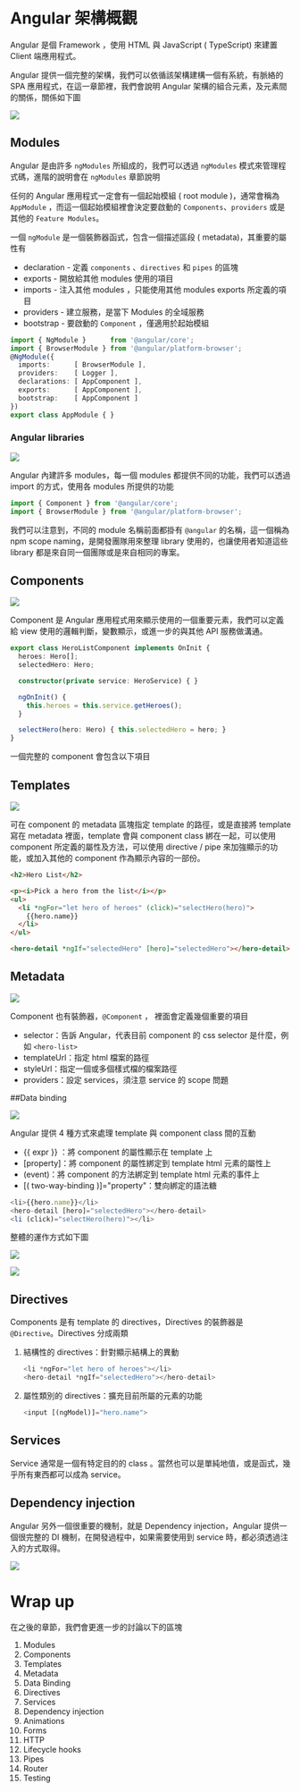 # Angular 架構概觀

Angular 是個 Framework ，使用 HTML 與 JavaScript ( TypeScript) 來建置 Client 端應用程式。

Angular 提供一個完整的架構，我們可以依循該架構建構一個有系統，有脈絡的 SPA 應用程式，在這一章節裡，我們會說明 Angular 架構的組合元素，及元素間的關係，關係如下圖

![](images/overview2.png)



## Modules

Angular 是由許多 `ngModules` 所組成的，我們可以透過 `ngModules` 模式來管理程式碼，進階的說明會在 `ngModules` 章節說明

任何的 Angular 應用程式一定會有一個起始模組 ( root module )，通常會稱為 `AppModule` ，而這一個起始模組裡會決定要啟動的 `Components`、`providers` 或是其他的 `Feature Modules`。

一個 `ngModule` 是一個裝飾器函式，包含一個描述區段 ( metadata)，其重要的屬性有

* declaration - 定義 `components` 、`directives` 和 `pipes` 的區塊
* exports - 開放給其他 modules 使用的項目
* imports - 注入其他 modules ，只能使用其他 modules exports 所定義的項目
* providers - 建立服務，是當下 Modules 的全域服務
* bootstrap - 要啟動的 `Component` ，僅適用於起始模組

```typescript
import { NgModule }      from '@angular/core';
import { BrowserModule } from '@angular/platform-browser';
@NgModule({
  imports:      [ BrowserModule ],
  providers:    [ Logger ],
  declarations: [ AppComponent ],
  exports:      [ AppComponent ],
  bootstrap:    [ AppComponent ]
})
export class AppModule { }
```

### Angular libraries

![](images/library-module.png)

Angular 內建許多 modules，每一個 modules 都提供不同的功能，我們可以透過 import 的方式，使用各 modules 所提供的功能

```typescript
import { Component } from '@angular/core';
import { BrowserModule } from '@angular/platform-browser';
```

我們可以注意到，不同的 module 名稱前面都掛有 `@angular` 的名稱，這一個稱為 npm scope naming，是開發團隊用來整理 library 使用的，也讓使用者知道這些 library 都是來自同一個團隊或是來自相同的專案。

## Components

![](images/hero-component.png)

Component 是 Angular 應用程式用來顯示使用的一個重要元素，我們可以定義給 view 使用的邏輯判斷，變數顯示，或進一步的與其他 API 服務做溝通。

```typescript
export class HeroListComponent implements OnInit {
  heroes: Hero[];
  selectedHero: Hero;

  constructor(private service: HeroService) { }

  ngOnInit() {
    this.heroes = this.service.getHeroes();
  }

  selectHero(hero: Hero) { this.selectedHero = hero; }
}
```



一個完整的 component 會包含以下項目

## Templates

![](images/template.png)

可在 component 的 metadata 區塊指定 template 的路徑，或是直接將 template 寫在 metadata 裡面，template 會與 component class 綁在一起，可以使用 component 所定義的屬性及方法，可以使用 directive / pipe 來加強顯示的功能，或加入其他的 component 作為顯示內容的一部份。

```html
<h2>Hero List</h2>

<p><i>Pick a hero from the list</i></p>
<ul>
  <li *ngFor="let hero of heroes" (click)="selectHero(hero)">
    {{hero.name}}
  </li>
</ul>

<hero-detail *ngIf="selectedHero" [hero]="selectedHero"></hero-detail>
```



## Metadata

![](images/template-metadata-component.png)

Component 也有裝飾器，`@Component` ， 裡面會定義幾個重要的項目

* selector：告訴 Angular，代表目前 component 的 css selector 是什麼，例如 `<hero-list>`
* templateUrl：指定 html 檔案的路徑
* styleUrl：指定一個或多個樣式檔的檔案路徑
* providers：設定 services，須注意 service 的 scope 問題

##Data binding

![](images/databinding.png)

Angular 提供 4 種方式來處理 template 與 component class 間的互動

* {{ expr }} ：將 component 的屬性顯示在 template 上
* [property]：將 component 的屬性綁定到 template html 元素的屬性上
* (event)：將 component 的方法綁定到 template html 元素的事件上
* [( two-way-binding )]="property"：雙向綁定的語法糖

```typescript
<li>{{hero.name}}</li>
<hero-detail [hero]="selectedHero"></hero-detail>
<li (click)="selectHero(hero)"></li>
```

整體的運作方式如下圖

![](images/component-databinding.png)

![](images/parent-child-binding.png)

## Directives

Components 是有 template 的 directives，Directives 的裝飾器是 `@Directive`。Directives 分成兩類

1. 結構性的 directives：針對顯示結構上的異動

   ```typescript
   <li *ngFor="let hero of heroes"></li>
   <hero-detail *ngIf="selectedHero"></hero-detail>
   ```

2. 屬性類別的 directives：擴充目前所屬的元素的功能

   ```typescript
   <input [(ngModel)]="hero.name">
   ```




## Services

Service 通常是一個有特定目的的 class 。當然也可以是單純地值，或是函式，幾乎所有東西都可以成為 service。

## Dependency injection

Angular 另外一個很重要的機制，就是 Dependency injection，Angular 提供一個很完整的 DI 機制，在開發過程中，如果需要使用到 service 時，都必須透過注入的方式取得。

![](images/injector-injects.png)



# Wrap up

在之後的章節，我們會更進一步的討論以下的區塊

1. Modules
2. Components
3. Templates
4. Metadata
5. Data Binding
6. Directives
7. Services
8. Dependency injection
9. Animations
10. Forms
11. HTTP
12. Lifecycle hooks
13. Pipes
14. Router
15. Testing


